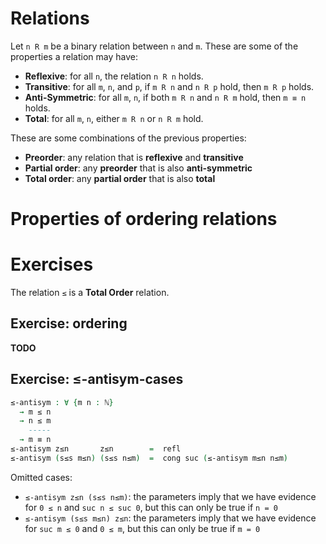 # Relations 

Let `n R m` be a binary relation between `n` and `m`. These
are some of the properties a relation may have:

- **Reflexive**: for all `n`, the relation `n R n` holds.
- **Transitive**: for all `m`, `n`, and `p`, if `m R n` and `n R p` hold, then `m R p` holds.
- **Anti-Symmetric**: for all `m`, `n`, if both `m R n` and `n R m` hold, then `m ≡ n` holds.
- **Total**: for all `m`, `n`, either `m R n` or `n R m` hold.

These are some combinations of the previous properties:

- **Preorder**: any relation that is **reflexive** and **transitive**
- **Partial order**: any **preorder** that is also **anti-symmetric**
- **Total order**: any **partial order** that is also **total** 

# Properties of ordering relations

# Exercises

The relation `≤` is a **Total Order** relation.

## Exercise: ordering

**TODO**

## Exercise: ≤-antisym-cases

```agda
≤-antisym : ∀ {m n : ℕ}
  → m ≤ n
  → n ≤ m
    -----
  → m ≡ n
≤-antisym z≤n       z≤n        =  refl
≤-antisym (s≤s m≤n) (s≤s n≤m)  =  cong suc (≤-antisym m≤n n≤m)
```
Omitted cases: 

- `≤-antisym z≤n (s≤s n≤m)`: the parameters imply that we have evidence for `0 ≤ n` and `suc n ≤ suc 0`, but this can only be true if `n = 0`
- `≤-antisym (s≤s m≤n) z≤n`: the parameters imply that we have evidence for `suc m ≤ 0` and `0 ≤ m`, but this can only be true if `m = 0`
